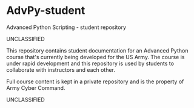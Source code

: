 # AdvPy-student
Advanced Python Scripting - student repository

UNCLASSIFIED

This repository contains student documentation for an Advanced Python course that's currently
being developed for the US Army.  The course is under rapid development and 
this repository is used by students to collaborate with instructors and each other.

Full course content is kept in a private repository and is the property of Army Cyber Command.




UNCLASSIFIED
